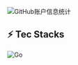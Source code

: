 ![GitHub账户信息统计](https://github-stats.ubrong.com/api?username=mooyun&show_icons=true&theme=tokyonight)
## ⚡ Tec Stacks
![Go](https://img.shields.io/badge/-go-%23E44D27?style=flat-square&logo=go&logoColor=ffffff)

